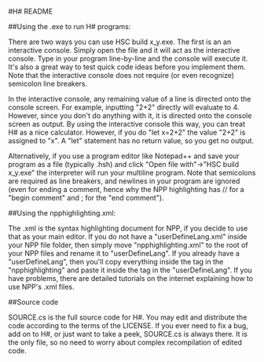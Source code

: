 #H# README

##Using the .exe to run H# programs:

There are two ways you can use HSC build x_y.exe. The first is an an interactive console. Simply open the file and it will act as the interactive console. Type in your program line-by-line and the console will execute it. It's also a great way to test quick code ideas before you implement them. Note that the interactive console does not require (or even recognize) semicolon line breakers.

In the interactive console, any remaining value of a line is directed onto the console screen. For example, inputting "2+2" directly will evaluate to 4. However, since you don't do anything with it, it is directed onto the console screen as output. By using the interactive console this way, you can treat H# as a nice calculator. However, if you do "let x=2+2" the value "2+2" is assigned to "x". A "let" statement has no return value, so you get no output.

Alternatively, if you use a program editor like Notepad++ and save your program as a file (typically .hsh) and click "Open file with"->"HSC build x_y.exe" the interpreter will run your multiline program. Note that semicolons are required as line breakers, and newlines in your program are ignored (even for ending a comment, hence why the NPP highlighting has // for a "begin comment" and ; for the "end comment").

##Using the npphighlighting.xml:

The .xml is the syntax highlighting document for NPP, if you decide to use that as your main editor. If you do not have a "userDefineLang.xml" inside your NPP file folder, then simply move "npphighlighting.xml" to the root of your NPP files and rename it to "userDefineLang". If you already have a "userDefineLang", then you'll copy everything inside the <UserLang> tag in the "npphighlighting" and paste it inside the <NotepadPlus> tag in the "userDefineLang". If you have problems, there are detailed tutorials on the internet explaining how to use NPP's .xml files.

##Source code

SOURCE.cs is the full source code for H#. You may edit and distribute the code according to the terms of the LICENSE. If you ever need to fix a bug, add on to H#, or just want to take a peek, SOURCE.cs is always there. It is the only file, so no need to worry about complex recompilation of edited code.
